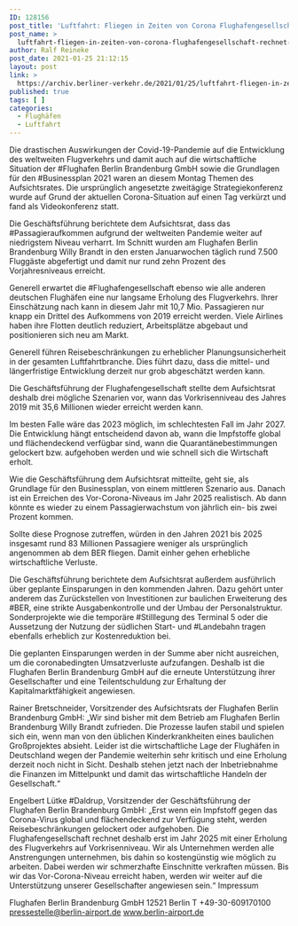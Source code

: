```yaml
---
ID: 128156
post_title: 'Luftfahrt: Fliegen in Zeiten von Corona Flughafengesellschaft rechnet erst 2025 mit Erholung des Flugverkehrs auf Vorkrisenniveau, aus Berliner Flughäfen'
post_name: >
  luftfahrt-fliegen-in-zeiten-von-corona-flughafengesellschaft-rechnet-erst-2025-mit-erholung-des-flugverkehrs-auf-vorkrisenniveau-aus-berliner-flughaefen
author: Ralf Reineke
post_date: 2021-01-25 21:12:15
layout: post
link: >
  https://archiv.berliner-verkehr.de/2021/01/25/luftfahrt-fliegen-in-zeiten-von-corona-flughafengesellschaft-rechnet-erst-2025-mit-erholung-des-flugverkehrs-auf-vorkrisenniveau-aus-berliner-flughaefen/
published: true
tags: [ ]
categories:
  - Flughäfen
  - Luftfahrt
---
```

Die drastischen Auswirkungen der Covid-19-Pandemie auf die Entwicklung des weltweiten Flugverkehrs und damit auch auf die wirtschaftliche Situation der #Flughafen Berlin Brandenburg GmbH sowie die Grundlagen für den #Businessplan 2021 waren an diesem Montag Themen des Aufsichtsrates. Die ursprünglich angesetzte zweitägige Strategiekonferenz wurde auf Grund der aktuellen Corona-Situation auf einen Tag verkürzt und fand als Videokonferenz statt.

Die Geschäftsführung berichtete dem Aufsichtsrat, dass das #Passagieraufkommen aufgrund der weltweiten Pandemie weiter auf niedrigstem Niveau verharrt. Im Schnitt wurden am Flughafen Berlin Brandenburg Willy Brandt in den ersten Januarwochen täglich rund 7.500 Fluggäste abgefertigt und damit nur rund zehn Prozent des Vorjahresniveaus erreicht.

Generell erwartet die #Flughafengesellschaft ebenso wie alle anderen deutschen Flughäfen eine nur langsame Erholung des Flugverkehrs. Ihrer Einschätzung nach kann in diesem Jahr mit 10,7 Mio. Passagieren nur knapp ein Drittel des Aufkommens von 2019 erreicht werden. Viele Airlines haben ihre Flotten deutlich reduziert, Arbeitsplätze abgebaut und positionieren sich neu am Markt.

Generell führen Reisebeschränkungen zu erheblicher Planungsunsicherheit in der gesamten Luftfahrtbranche. Dies führt dazu, dass die mittel- und längerfristige Entwicklung derzeit nur grob abgeschätzt werden kann.

Die Geschäftsführung der Flughafengesellschaft stellte dem Aufsichtsrat deshalb drei mögliche Szenarien vor, wann das Vorkrisenniveau des Jahres 2019 mit 35,6 Millionen wieder erreicht werden kann.

Im besten Falle wäre das 2023 möglich, im schlechtesten Fall im Jahr 2027. Die Entwicklung hängt entscheidend davon ab, wann die Impfstoffe global und flächendeckend verfügbar sind, wann die Quarantänebestimmungen gelockert bzw. aufgehoben werden und wie schnell sich die Wirtschaft erholt.

Wie die Geschäftsführung dem Aufsichtsrat mitteilte, geht sie, als Grundlage für den Businessplan, von einem mittleren Szenario aus. Danach ist ein Erreichen des Vor-Corona-Niveaus im Jahr 2025 realistisch. Ab dann könnte es wieder zu einem Passagierwachstum von jährlich ein- bis zwei Prozent kommen.

Sollte diese Prognose zutreffen, würden in den Jahren 2021 bis 2025 insgesamt rund 83 Millionen Passagiere weniger als ursprünglich angenommen ab dem BER fliegen. Damit einher gehen erhebliche wirtschaftliche Verluste.

Die Geschäftsführung berichtete dem Aufsichtsrat außerdem ausführlich über geplante Einsparungen in den kommenden Jahren. Dazu gehört unter anderem das Zurückstellen von Investitionen zur baulichen Erweiterung des #BER, eine strikte Ausgabenkontrolle und der Umbau der Personalstruktur. Sonderprojekte wie die temporäre #Stilllegung des Terminal 5 oder die Aussetzung der Nutzung der südlichen Start- und #Landebahn tragen ebenfalls erheblich zur Kostenreduktion bei.

Die geplanten Einsparungen werden in der Summe aber nicht ausreichen, um die coronabedingten Umsatzverluste aufzufangen. Deshalb ist die Flughafen Berlin Brandenburg GmbH auf die erneute Unterstützung ihrer Gesellschafter und eine Teilentschuldung zur Erhaltung der Kapitalmarktfähigkeit angewiesen.

Rainer Bretschneider, Vorsitzender des Aufsichtsrats der Flughafen Berlin Brandenburg GmbH: „Wir sind bisher mit dem Betrieb am Flughafen Berlin Brandenburg Willy Brandt zufrieden. Die Prozesse laufen stabil und spielen sich ein, wenn man von den üblichen Kinderkrankheiten eines baulichen Großprojektes absieht. Leider ist die wirtschaftliche Lage der Flughäfen in Deutschland wegen der Pandemie weiterhin sehr kritisch und eine Erholung derzeit noch nicht in Sicht. Deshalb stehen jetzt nach der Inbetriebnahme die Finanzen im Mittelpunkt und damit das wirtschaftliche Handeln der Gesellschaft.“

Engelbert Lütke #Daldrup, Vorsitzender der Geschäftsführung der Flughafen Berlin Brandenburg GmbH: „Erst wenn ein Impfstoff gegen das Corona-Virus global und flächendeckend zur Verfügung steht, werden Reisebeschränkungen gelockert oder aufgehoben. Die Flughafengesellschaft rechnet deshalb erst im Jahr 2025 mit einer Erholung des Flugverkehrs auf Vorkrisenniveau. Wir als Unternehmen werden alle Anstrengungen unternehmen, bis dahin so kostengünstig wie möglich zu arbeiten. Dabei werden wir schmerzhafte Einschnitte verkraften müssen. Bis wir das Vor-Corona-Niveau erreicht haben, werden wir weiter auf die Unterstützung unserer Gesellschafter angewiesen sein.“
Impressum

Flughafen Berlin Brandenburg GmbH
12521 Berlin
T +49-30-609170100
pressestelle@berlin-airport.de
www.berlin-airport.de